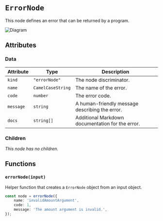 # `ErrorNode`

This node defines an error that can be returned by a program.

![Diagram](https://github.com/codama/codama/assets/3642397/0bde98ea-0327-404b-bf38-137d105826b0)

## Attributes

### Data

| Attribute | Type              | Description                                      |
| --------- | ----------------- | ------------------------------------------------ |
| `kind`    | `"errorNode"`     | The node discriminator.                          |
| `name`    | `CamelCaseString` | The name of the error.                           |
| `code`    | `number`          | The error code.                                  |
| `message` | `string`          | A human-friendly message describing the error.   |
| `docs`    | `string[]`        | Additional Markdown documentation for the error. |

### Children

_This node has no children._

## Functions

### `errorNode(input)`

Helper function that creates a `ErrorNode` object from an input object.

```ts
const node = errorNode({
    name: 'invalidAmountArgument',
    code: 1,
    message: 'The amount argument is invalid.',
});
```
